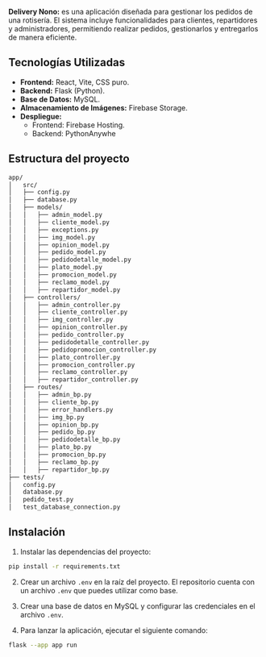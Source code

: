 **Delivery Nono:** es una aplicación diseñada para gestionar los pedidos de una rotisería. El sistema incluye funcionalidades para clientes, repartidores y administradores, permitiendo realizar pedidos, gestionarlos y entregarlos de manera eficiente.

## Tecnologías Utilizadas

- **Frontend:** React, Vite, CSS puro.
- **Backend:** Flask (Python).
- **Base de Datos:** MySQL.
- **Almacenamiento de Imágenes:** Firebase Storage.
- **Despliegue:**
  - Frontend: Firebase Hosting.
  - Backend: PythonAnywhe

## Estructura del proyecto

```bash
app/
│   src/
│   ├── config.py
│   ├── database.py
│   ├── models/
│   │   ├── admin_model.py
│   │   ├── cliente_model.py
│   │   ├── exceptions.py
│   │   ├── img_model.py
│   │   ├── opinion_model.py
│   │   ├── pedido_model.py
│   │   ├── pedidodetalle_model.py
│   │   ├── plato_model.py
│   │   ├── promocion_model.py
│   │   ├── reclamo_model.py
│   │   ├── repartidor_model.py
│   ├── controllers/
│   │   ├── admin_controller.py
│   │   ├── cliente_controller.py
│   │   ├── img_controller.py
│   │   ├── opinion_controller.py
│   │   ├── pedido_controller.py
│   │   ├── pedidodetalle_controller.py
│   │   ├── pedidopromocion_controller.py
│   │   ├── plato_controller.py
│   │   ├── promocion_controller.py
│   │   ├── reclamo_controller.py
│   │   ├── repartidor_controller.py
│   ├── routes/
│   │   ├── admin_bp.py
│   │   ├── cliente_bp.py
│   │   ├── error_handlers.py
│   │   ├── img_bp.py
│   │   ├── opinion_bp.py
│   │   ├── pedido_bp.py
│   │   ├── pedidodetalle_bp.py
│   │   ├── plato_bp.py
│   │   ├── promocion_bp.py
│   │   ├── reclamo_bp.py
│   │   ├── repartidor_bp.py
├── tests/
│   config.py
│   database.py
│   pedido_test.py
│   test_database_connection.py
```

## Instalación

1. Instalar las dependencias del proyecto:

```bash
pip install -r requirements.txt
```

2. Crear un archivo `.env` en la raíz del proyecto. El repositorio cuenta con un archivo `.env` que puedes utilizar como base.

3. Crear una base de datos en MySQL y configurar las credenciales en el archivo `.env`.

4. Para lanzar la aplicación, ejecutar el siguiente comando:

```bash
flask --app app run
```
